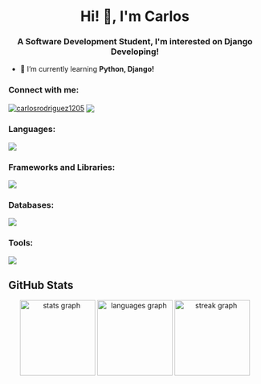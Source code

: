 <h1 align="center">Hi! 👋, I'm Carlos</h1>
<h3 align="center">A Software Development Student, I'm interested on Django Developing!</h3>

- 🌱 I’m currently learning **Python, Django!**

<h3 align="left">Connect with me:</h3>
<p align="left">
<a href="https://linkedin.com/in/carlosrodriguez1205" target="_blank"><img align="center" src="https://skillicons.dev/icons?i=linkedin" alt="carlosrodriguez1205"/></a>
<a href="https://carlos1205.pythonanywhere.com/" target="_blank"><img align="center" src="https://img.shields.io/badge/my_portfolio-000?style=for-the-badge&logo=ko-fi&logoColor=white"/></a>
</p>

<h3 align="left">Languages:</h3>
<p align="left"> 
  <img src="https://skillicons.dev/icons?i=html,css,js,ts,py"/>
</p>

<h3 align="left">Frameworks and Libraries:</h3>
<p align="left">
  <img src="https://skillicons.dev/icons?i=django,flask,react,nodejs,nextjs"/>
</p>

<h3 align="left">Databases:</h3>
<p>
  <img src="https://skillicons.dev/icons?i=mysql,postgres,sqlite"/>
</p>

<h3 align="left">Tools:</h3>
<p align="left">
  <img src="https://skillicons.dev/icons?i=vscode,visualstudio,bootstrap,git,github,notion">
</p>


## GitHub Stats
<div align="center">
  <img src="https://github-readme-stats.vercel.app/api?username=kkrlosdev&hide_title=false&hide_rank=false&show_icons=true&include_all_commits=true&count_private=true&disable_animations=false&theme=dracula&locale=en&hide_border=false&order=1" height="150" alt="stats graph"  />
  <img src="https://github-readme-stats.vercel.app/api/top-langs?username=kkrlosdev&locale=en&hide_title=false&layout=compact&card_width=320&langs_count=4&theme=dracula&hide_border=false&order=2" height="150" alt="languages graph"  />
  <img src="https://streak-stats.demolab.com?user=kkrlosdev&locale=en&mode=daily&theme=dracula&hide_border=false&border_radius=5&order=3" height="150" alt="streak graph"  />
</div>
